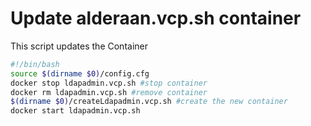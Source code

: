 # Update alderaan.vcp.sh container
This script updates the Container

```` bash
#!/bin/bash
source $(dirname $0)/config.cfg
docker stop ldapadmin.vcp.sh #stop container
docker rm ldapadmin.vcp.sh #remove container
$(dirname $0)/createLdapadmin.vcp.sh #create the new container
docker start ldapadmin.vcp.sh
````
